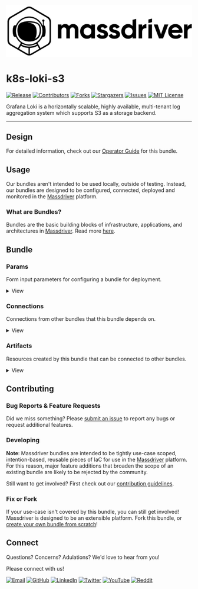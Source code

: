 [![Massdriver][logo]][website]

# k8s-loki-s3

[![Release][release_shield]][release_url]
[![Contributors][contributors_shield]][contributors_url]
[![Forks][forks_shield]][forks_url]
[![Stargazers][stars_shield]][stars_url]
[![Issues][issues_shield]][issues_url]
[![MIT License][license_shield]][license_url]


Grafana Loki is a horizontally scalable, highly available, multi-tenant log aggregation system which supports S3 as a storage backend.


---

## Design

For detailed information, check out our [Operator Guide](operator.md) for this bundle.

## Usage

Our bundles aren't intended to be used locally, outside of testing. Instead, our bundles are designed to be configured, connected, deployed and monitored in the [Massdriver][website] platform.

### What are Bundles?

Bundles are the basic building blocks of infrastructure, applications, and architectures in [Massdriver][website]. Read more [here](https://docs.massdriver.cloud/concepts/bundles).

## Bundle

### Params

Form input parameters for configuring a bundle for deployment.

<details>
<summary>View</summary>

<!-- PARAMS:START -->

**Params coming soon**

<!-- PARAMS:END -->

</details>

### Connections

Connections from other bundles that this bundle depends on.

<details>
<summary>View</summary>

<!-- CONNECTIONS:START -->

**Connections coming soon**

<!-- CONNECTIONS:END -->

</details>

### Artifacts

Resources created by this bundle that can be connected to other bundles.

<details>
<summary>View</summary>

<!-- ARTIFACTS:START -->

**Artifacts coming soon**

<!-- ARTIFACTS:END -->

</details>

## Contributing

<!-- CONTRIBUTING:START -->

### Bug Reports & Feature Requests

Did we miss something? Please [submit an issue](https://github.com/massdriver-cloud/k8s-loki-s3/issues) to report any bugs or request additional features.

### Developing

**Note**: Massdriver bundles are intended to be tightly use-case scoped, intention-based, reusable pieces of IaC for use in the [Massdriver][website] platform. For this reason, major feature additions that broaden the scope of an existing bundle are likely to be rejected by the community.

Still want to get involved? First check out our [contribution guidelines](https://docs.massdriver.cloud/bundles/contributing).

### Fix or Fork

If your use-case isn't covered by this bundle, you can still get involved! Massdriver is designed to be an extensible platform. Fork this bundle, or [create your own bundle from scratch](https://docs.massdriver.cloud/bundles/development)!

<!-- CONTRIBUTING:END -->

## Connect

<!-- CONNECT:START -->

Questions? Concerns? Adulations? We'd love to hear from you!

Please connect with us!

[![Email][email_shield]][email_url]
[![GitHub][github_shield]][github_url]
[![LinkedIn][linkedin_shield]][linkedin_url]
[![Twitter][twitter_shield]][twitter_url]
[![YouTube][youtube_shield]][youtube_url]
[![Reddit][reddit_shield]][reddit_url]

<!-- markdownlint-disable -->

[logo]: https://raw.githubusercontent.com/massdriver-cloud/docs/main/static/img/logo-with-logotype-horizontal-400x110.svg
[docs]: https://docs.massdriver.cloud/?utm_source=github&utm_medium=readme&utm_campaign=k8s-loki-s3&utm_content=docs
[website]: https://www.massdriver.cloud/?utm_source=github&utm_medium=readme&utm_campaign=k8s-loki-s3&utm_content=website
[github]: https://github.com/massdriver-cloud?utm_source=github&utm_medium=readme&utm_campaign=k8s-loki-s3&utm_content=github
[slack]: https://massdriverworkspace.slack.com/?utm_source=github&utm_medium=readme&utm_campaign=k8s-loki-s3&utm_content=slack
[linkedin]: https://www.linkedin.com/company/massdriver/?utm_source=github&utm_medium=readme&utm_campaign=k8s-loki-s3&utm_content=linkedin



[contributors_shield]: https://img.shields.io/github/contributors/massdriver-cloud/k8s-loki-s3.svg?style=for-the-badge
[contributors_url]: https://github.com/massdriver-cloud/k8s-loki-s3/graphs/contributors
[forks_shield]: https://img.shields.io/github/forks/massdriver-cloud/k8s-loki-s3.svg?style=for-the-badge
[forks_url]: https://github.com/massdriver-cloud/k8s-loki-s3/network/members
[stars_shield]: https://img.shields.io/github/stars/massdriver-cloud/k8s-loki-s3.svg?style=for-the-badge
[stars_url]: https://github.com/massdriver-cloud/k8s-loki-s3/stargazers
[issues_shield]: https://img.shields.io/github/issues/massdriver-cloud/k8s-loki-s3.svg?style=for-the-badge
[issues_url]: https://github.com/massdriver-cloud/k8s-loki-s3/issues
[release_url]: https://github.com/massdriver-cloud/k8s-loki-s3/releases/latest
[release_shield]: https://img.shields.io/github/release/massdriver-cloud/k8s-loki-s3.svg?style=for-the-badge
[license_shield]: https://img.shields.io/github/license/massdriver-cloud/k8s-loki-s3.svg?style=for-the-badge
[license_url]: https://github.com/massdriver-cloud/k8s-loki-s3/blob/main/LICENSE


[email_url]: mailto:support@massdriver.cloud
[email_shield]: https://img.shields.io/badge/email-Massdriver-black.svg?style=for-the-badge&logo=mail.ru&color=000000
[github_url]: mailto:support@massdriver.cloud
[github_shield]: https://img.shields.io/badge/follow-Github-black.svg?style=for-the-badge&logo=github&color=181717
[linkedin_url]: https://linkedin.com/in/massdriver-cloud
[linkedin_shield]: https://img.shields.io/badge/follow-LinkedIn-black.svg?style=for-the-badge&logo=linkedin&color=0A66C2
[twitter_url]: https://twitter.com/massdriver?utm_source=github&utm_medium=readme&utm_campaign=k8s-loki-s3&utm_content=twitter
[twitter_shield]: https://img.shields.io/badge/follow-Twitter-black.svg?style=for-the-badge&logo=twitter&color=1DA1F2
[discourse_url]: https://community.massdriver.cloud?utm_source=github&utm_medium=readme&utm_campaign=k8s-loki-s3&utm_content=discourse
[discourse_shield]: https://img.shields.io/badge/join-Discourse-black.svg?style=for-the-badge&logo=discourse&color=000000
[youtube_url]: https://www.youtube.com/channel/UCfj8P7MJcdlem2DJpvymtaQ
[youtube_shield]: https://img.shields.io/badge/subscribe-Youtube-black.svg?style=for-the-badge&logo=youtube&color=FF0000
[reddit_url]: https://www.reddit.com/r/massdriver
[reddit_shield]: https://img.shields.io/badge/subscribe-Reddit-black.svg?style=for-the-badge&logo=reddit&color=FF4500

<!-- markdownlint-restore -->

<!-- CONNECT:END -->
